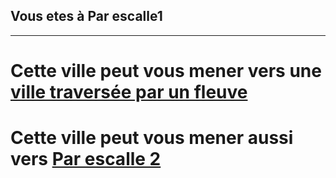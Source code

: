 ##  Vous etes à Par escalle1  
***
# Cette ville peut vous mener vers une [ville traversée par un fleuve](https://github.com/ZERMANESARA/MyLabyrinth/blob/main/Lyon.md)   
# Cette ville peut vous mener aussi  vers [Par escalle 2](https://github.com/ZERMANESARA/MyLabyrinth/blob/main/ParEscalle2.md) 

